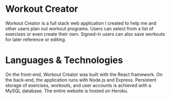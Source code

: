 # Workout Creator
Workout Creator is a full stack web application I created to help me and other users plan out workout programs. Users can select from a list of exercises or even create their own. Signed-in users can also save workouts for later reference or editing. 

# Languages & Technologies
On the front-end, Workout Creator was built with the React framework. On the back-end, the application runs with Node.js and Express. Persistent storage of exercises, workouts, and user accounts is achieved with a MySQL database. The entire website is hosted on Heroku. 
